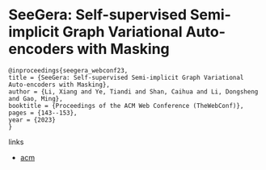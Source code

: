 # SeeGera: Self-supervised Semi-implicit Graph Variational Auto-encoders with Masking

```
@inproceedings{seegera_webconf23,
title = {SeeGera: Self-supervised Semi-implicit Graph Variational Auto-encoders with Masking},
author = {Li, Xiang and Ye, Tiandi and Shan, Caihua and Li, Dongsheng and Gao, Ming},
booktitle = {Proceedings of the ACM Web Conference (TheWebConf)},
pages = {143--153},
year = {2023}
}
```

links
- [acm](https://dl.acm.org/doi/10.1145/3543507.3583245)
